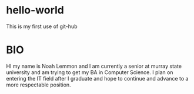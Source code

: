# hello-world
This is my first use of git-hub
# BIO
HI my name is Noah Lemmon and I am currently a senior at murray state university and am trying to get my BA in Computer Science. I plan on entering the IT field after I graduate and hope to continue and advance to a more respectable position.
